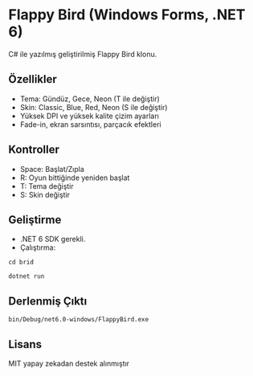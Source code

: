 # Flappy Bird (Windows Forms, .NET 6)

C# ile yazılmış geliştirilmiş Flappy Bird klonu.

## Özellikler
- Tema: Gündüz, Gece, Neon (T ile değiştir)
- Skin: Classic, Blue, Red, Neon (S ile değiştir)
- Yüksek DPI ve yüksek kalite çizim ayarları
- Fade-in, ekran sarsıntısı, parçacık efektleri

## Kontroller
- Space: Başlat/Zıpla
- R: Oyun bittiğinde yeniden başlat
- T: Tema değiştir
- S: Skin değiştir

## Geliştirme
- .NET 6 SDK gerekli.
- Çalıştırma:
```
cd brid

dotnet run
```

## Derlenmiş Çıktı
`bin/Debug/net6.0-windows/FlappyBird.exe`

## Lisans
MIT
yapay zekadan destek alınmıştır 